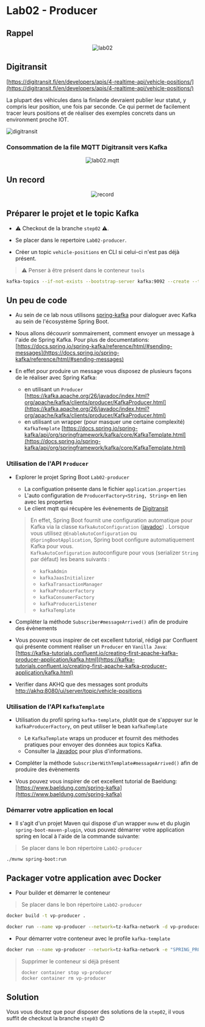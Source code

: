 # Lab02 - Producer

## Rappel

<p style="text-align:center">
<img src="lab02.png" alt="lab02" />
</p>

## Digitransit

[https://digitransit.fi/en/developers/apis/4-realtime-api/vehicle-positions/](https://digitransit.fi/en/developers/apis/4-realtime-api/vehicle-positions/)

La plupart des véhicules dans la finlande devraient publier leur statut, y compris leur position, une fois par seconde.
Ce qui permet de facilement tracer leurs positions et de réaliser des exemples concrets dans un environment proche IOT.

![digitransit](digitransit.svg)

### Consommation de la file MQTT Digitransit vers Kafka

<p style="text-align:center">
<img src="lab02.mqtt.png" alt="lab02.mqtt" />
</p>

## Un record

<p style="text-align:center">
<img src="record.png" alt="record" />
</p>

## Préparer le projet et le topic Kafka

- ⚠️ Checkout de la branche `step02` ⚠️.

- Se placer dans le repertoire `Lab02-producer`.

- Créer un topic `vehicle-positions` en CLI si celui-ci n'est pas déjà présent.

> ⚠️ Penser à être présent dans le conteneur `tools`

```bash
kafka-topics --if-not-exists --bootstrap-server kafka:9092 --create --topic vehicle-positions --replication-factor 1 --partitions 1
```

## Un peu de code

- Au sein de ce lab nous utilisons [spring-kafka](https://spring.io/projects/spring-kafka) pour dialoguer avec Kafka au
  sein de l'écosystème Spring Boot.

- Nous allons découvrir sommairement, comment envoyer un message à l'aide de Spring Kafka. Pour plus de documentations:
  [https://docs.spring.io/spring-kafka/reference/html/#sending-messages](https://docs.spring.io/spring-kafka/reference/html/#sending-messages)

- En effet pour produire un message vous disposez de plusieurs façons de le réaliser avec Spring Kafka:
    - en utilisant
      un `Producer` [https://kafka.apache.org/26/javadoc/index.html?org/apache/kafka/clients/producer/KafkaProducer.html](https://kafka.apache.org/26/javadoc/index.html?org/apache/kafka/clients/producer/KafkaProducer.html)
    - en utilisant un wrapper (pour masquer une certaine
      complexité) `KafkaTemplate` [https://docs.spring.io/spring-kafka/api/org/springframework/kafka/core/KafkaTemplate.html](https://docs.spring.io/spring-kafka/api/org/springframework/kafka/core/KafkaTemplate.html)

### Utilisation de l'API `Producer`

- Explorer le projet Spring Boot `Lab02-producer`
    * La configuation présente dans le fichier `application.properties`
    * L'auto configuration de `ProducerFactory<String, String>` en lien avec les properties
    * Le client mqtt qui récupère les évènements
      de [Digitransit](https://digitransit.fi/en/developers/apis/4-realtime-api/vehicle-positions/)

  > En effet, Spring Boot fournit une configuration automatique pour Kafka via la classe `KafkaAutoConfiguration` ([javadoc](https://docs.spring.io/spring-boot/docs/current/api/org/springframework/boot/autoconfigure/kafka/KafkaAutoConfiguration.html))
  . Lorsque vous utilisez `@EnableAutoConfiguration` ou `@SpringBootApplication`, Spring boot configure automatiquement Kafka pour vous.  
  `KafkaAutoConfiguration` autoconfigure pour vous (serializer `String` par défaut) les beans suivants :
  > * `kafkaAdmin`
  > * `kafkaJaasInitializer`
  > * `kafkaTransactionManager`
  > * `kafkaProducerFactory`
  > * `kafkaConsumerFactory`
  > * `kafkaProducerListener`
  > * `kafkaTemplate`


- Compléter la méthode `Subscriber#messageArrived()` afin de produire des évènements

- Vous pouvez vous inspirer de cet excellent tutorial, rédigé par Confluent qui présente comment réaliser un `Producer`
  en `Vanilla Java`:
  [https://kafka-tutorials.confluent.io/creating-first-apache-kafka-producer-application/kafka.html](https://kafka-tutorials.confluent.io/creating-first-apache-kafka-producer-application/kafka.html)

- Verifier dans AKHQ que des messages sont
  produits [http://akhq:8080/ui/server/topic/vehicle-positions](http://akhq:8080/ui/server/topic/vehicle-positions)

### Utilisation de l'API `KafkaTemplate`

- Utilisation du profil spring `kafka-template`, plutôt que de s'appuyer sur le `kafkaProducerFactory`, on peut utiliser
  le bean `kafkaTemplate`
    * Le `KafkaTemplate` wraps un producer et fournit des méthodes pratiques pour envoyer des données aux topics Kafka.
    * Consulter la [Javadoc](https://docs.spring.io/spring-kafka/api/org/springframework/kafka/core/KafkaTemplate.html)
      pour plus d'informations.

- Compléter la méthode `SubscriberWithTemplate#messageArrived()` afin de produire des évènements

- Vous pouvez vous inspirer de cet excellent tutorial de
  Baeldung: [https://www.baeldung.com/spring-kafka](https://www.baeldung.com/spring-kafka)

### Démarrer votre application en local

- Il s'agit d'un projet Maven qui dispose d'un wrapper `mvnw` et du plugin `spring-boot-maven-plugin`, vous pouvez
  démarrer votre application spring en local à l'aide de la commande suivante:

> Se placer dans le bon répertoire `Lab02-producer`

```shell
./mvnw spring-boot:run
```

## Packager votre application avec Docker

- Pour builder et démarrer le conteneur

> Se placer dans le bon répertoire `Lab02-producer`

```bash
docker build -t vp-producer .
```

```bash
docker run --name vp-producer --network=tz-kafka-network -d vp-producer
```

- Pour démarrer votre conteneur avec le profile `kafka-template`

```bash
docker run --name vp-producer --network=tz-kafka-network -e "SPRING_PROFILES_ACTIVE=kafka-template" -d vp-producer
```

> Supprimer le conteneur si déjà présent
> ```bash
> docker container stop vp-producer
> docker container rm vp-producer
>  ```

## Solution

Vous vous doutez que pour disposer des solutions de la `step02`, il vous suffit de️ checkout la branche `step03` 😊